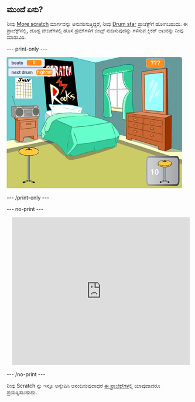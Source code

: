 ## ಮುಂದೆ ಏನು?

ನೀವು [More scratch](https://projects.raspberrypi.org/en/raspberrypi/more-scratch) ಮಾರ್ಗವನ್ನು ಅನುಸರಿಸುತ್ತಿದ್ದರೆ, ನೀವು [Drum star](https://projects.raspberrypi.org/en/projects/drum-star) ಪ್ರಾಜೆಕ್ಟ್‌ಗೆ ಹೋಗಬಹುದು. ಈ ಪ್ರಾಜೆಕ್ಟ್‌ನಲ್ಲಿ, ದೊಡ್ಡ ವೇದಿಕೆಗಳಲ್ಲಿ ಹೊಸ ಡ್ರಮ್‌ಗಳಿಗೆ ಬೀಟ್ಸ್‌ ನುಡಿಸುವುದನ್ನು ಗಳಿಸುವ ಕ್ಲಿಕರ್‌ ಆಟವನ್ನು ನೀವು ಮಾಡುವಿರಿ.

--- print-only ---

![ಪೂರ್ಣಗೊಂಡ ಡ್ರಮ್ ಸ್ಟಾರ್ ಪ್ರಾಜೆಕ್ಟ್‌ನ Stage ನೋಟ.](images/drum-star.png)

--- /print-only ---

--- no-print ---

<div class="scratch-preview" style="margin-left: 15px;">
  <iframe allowtransparency="true" width="485" height="402" src="https://scratch.mit.edu/projects/embed/522323676/?autostart=false" frameborder="0"></iframe>
</div>

--- /no-print ---

ನೀವು Scratch ನ್ನು ಇನ್ನೂ ಅನ್ವೇಷಿಸಿ ಆನಂದಿಸುವುದಾಧರೆ [ಈ ಪ್ರಾಜೆಕ್ಟ್‌ಗಳ](https://projects.raspberrypi.org/en/projects?software%5B%5D=scratch&curriculum%5B%5D=%201)ಲ್ಲಿ ಯಾವುದಾದರೂ ಪ್ರಯತ್ನಿಸಬಹುದು.
